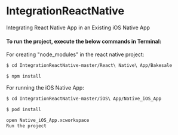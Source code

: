 # IntegrationReactNative
Integrating React Native App in an Existing iOS Native App
   
#### To run the project, execute the below commands in Terminal:
For creating "node_modules" in the react native project:
```sh
$ cd IntegrationReactNative-master/React\ Native\ App/Bakesale
```
```sh
$ npm install
```
For running the iOS Native App:
```sh
$ cd IntegrationReactNative-master/iOS\ App/Native_iOS_App
```
```sh
$ pod install
```
```sh
open Native_iOS_App.xcworkspace
Run the project
```

